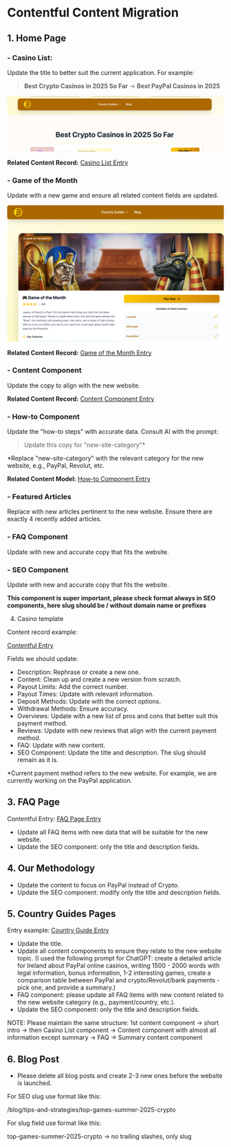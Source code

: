 # Contentful Content Migration

## 1. Home Page

### - Casino List:
Update the title to better suit the current application. For example:
> **Best Crypto Casinos in 2025 So Far** -> **Best PayPal Casinos in 2025**

![Casino List Screenshot](public/readme-images/screenshot-2025-08-28-14.12.59.png)

**Related Content Record:** [Casino List Entry](https://app.contentful.com/spaces/m8ssdhfpgciq/entries/2LUlZgwjpI2ofoSkUkpwGM?previousEntries=1ngtIqIFTN5TSdNrUSIwxg)

### - Game of the Month
Update with a new game and ensure all related content fields are updated.

![Game of the Month Screenshot](public/readme-images/hp-game-of-the-month.png)

**Related Content Record:** [Game of the Month Entry](https://app.contentful.com/spaces/m8ssdhfpgciq/entries/1J51LiwptNHNZDUYxYGXaM?previousEntries=1ngtIqIFTN5TSdNrUSIwxg&focusedField=title)

### - Content Component
Update the copy to align with the new website.

**Related Content Record:** [Content Component Entry](https://app.contentful.com/spaces/m8ssdhfpgciq/entries/5GVditkiD5fcfcIaaXW18Z?previousEntries=1ngtIqIFTN5TSdNrUSIwxg&focusedField=name)

### - How-to Component
Update the "how-to steps" with accurate data. Consult AI with the prompt: 
> Update this copy for "new-site-category"*

*Replace "new-site-category" with the relevant category for the new website, e.g., PayPal, Revolut, etc.

**Related Content Model:** [How-to Component Entry](https://app.contentful.com/spaces/m8ssdhfpgciq/entries/3EnZZLwC1G2gGRiSnlNNiT?previousEntries=1ngtIqIFTN5TSdNrUSIwxg)

### - Featured Articles
Replace with new articles pertinent to the new website. Ensure there are exactly 4 recently added articles.

### - FAQ Component
Update with new and accurate copy that fits the website.

### - SEO Component
Update with new and accurate copy that fits the website.

**This component is super important, please check format always in SEO components, here slug should be / without domain name or prefixes**


4. Casino template

Content record example:

[Contentful Entry](https://app.contentful.com/spaces/v2w24m9au9in/entries/3S6cSLHZQYs3RpzeYYPONC?focusedField=shortDescription)

Fields we should update:

- Description: Rephrase or create a new one.
- Content: Clean up and create a new version from scratch.
- Payout Limits: Add the correct number.
- Payout Times: Update with relevant information.
- Deposit Methods: Update with the correct options.
- Withdrawal Methods: Ensure accuracy.
- Overviews: Update with a new list of pros and cons that better suit this payment method.
- Reviews: Update with new reviews that align with the current payment method.
- FAQ: Update with new content.
- SEO Component: Update the title and description. The slug should remain as it is.

*Current payment method refers to the new website. For example, we are currently working on the PayPal application.


## 3. FAQ Page

Contentful Entry: [FAQ Page Entry](https://app.contentful.com/spaces/v2w24m9au9in/entries/4WXhS9mMKvPnpdA6zjvH3u)

- Update all FAQ items with new data that will be suitable for the new website.
- Update the SEO component: only the title and description fields.

## 4. Our Methodology

- Update the content to focus on PayPal instead of Crypto.
- Update the SEO component: modify only the title and description fields.

## 5. Country Guides Pages

Entry example: [Country Guide Entry](https://app.contentful.com/spaces/v2w24m9au9in/entries/ItmnNeJvfssNiz1JAzJEv?focusedField=name)

- Update the title.
- Update all content components to ensure they relate to the new website topic. (I used the following prompt for ChatGPT: create a detailed article for Ireland about PayPal online casinos, writing 1500 - 2000 words with legal information, bonus information, 1-2 interesting games, create a comparison table between PayPal and crypto/Revolut/bank payments - pick one, and provide a summary.)
- FAQ component: please update all FAQ items with new content related to the new website category (e.g., payment/country, etc.).
- Update the SEO component: only the title and description fields.

NOTE: Please maintain the same structure: 1st content component -> short intro -> then Casino List component -> Content component with almost all information except summary -> FAQ -> Summary content component

## 6. Blog Post

- Please delete all blog posts and create 2-3 new ones before the website is launched.

For SEO slug use format like this:

/blog/tips-and-strategies/top-games-summer-2025-crypto

For slug field use format like this:

top-games-summer-2025-crypto -> no trailing slashes, only slug

